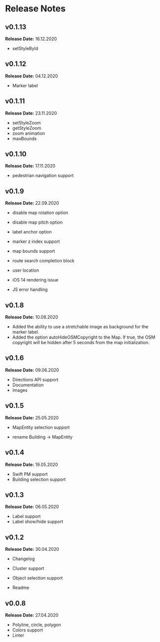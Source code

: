 # Release Notes

## v0.1.13
**Release Date:** 16.12.2020
- setStyleById

## v0.1.12
**Release Date:** 04.12.2020
- Marker label

## v0.1.11
**Release Date:** 23.11.2020
- setStyleZoom
- getStyleZoom
- zoom animation
- maxBounds

## v0.1.10
**Release Date:** 17.11.2020
- pedestrian navigation support

## v0.1.9
**Release Date:** 22.09.2020
- disable map rotation option
- disable map pitch option
- label anchor option
- marker z index support
- map bounds support
- route search completion block
- user location


- iOS 14 rendering issue
- JS error handling

## v0.1.8
**Release Date:** 10.08.2020
- Added the ability to use a stretchable image as background for the marker label.
- Added the option autoHideOSMCopyright to the Map. If true, the OSM copyright will be hidden after 5 seconds from the map initialization.

## v0.1.6
**Release Date:** 09.06.2020
- Directions API support 
- Documentation
- Images

## v0.1.5
**Release Date:** 25.05.2020
- MapEntity selection support 


- rename Building -> MapEntity

## v0.1.4
**Release Date:** 19.05.2020
- Swift PM support
- Building selection support

## v0.1.3
**Release Date:** 06.05.2020
- Label support
- Label show/hide support

## v0.1.2
**Release Date:** 30.04.2020
- Changelog
- Cluster support
- Object selection support


- Readme

## v0.0.8
**Release Date:** 27.04.2020
- Polyline, circle, polygon
- Colors support
- Linter
